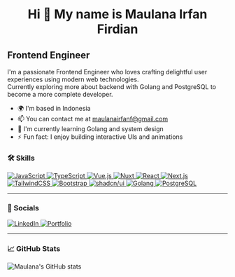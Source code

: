 <h1 align="center">Hi 👋 My name is Maulana Irfan Firdian</h1>

## Frontend Engineer

I'm a passionate Frontend Engineer who loves crafting delightful user experiences using modern web technologies.  
Currently exploring more about backend with Golang and PostgreSQL to become a more complete developer.

- 🌍 I'm based in Indonesia
- 📫 You can contact me at [maulanairfanf@gmail.com](mailto:maulanairfanf@gmail.com)
- 🧠 I'm currently learning Golang and system design
- ⚡ Fun fact: I enjoy building interactive UIs and animations

### 🛠️ Skills

<a href="https://developer.mozilla.org/en-US/docs/Web/JavaScript" target="_blank" rel="noreferrer">
  <img src="https://img.shields.io/badge/-JavaScript-F7DF1E?logo=javascript&logoColor=black&style=flat-square" alt="JavaScript" />
</a>
<a href="https://www.typescriptlang.org/" target="_blank" rel="noreferrer">
  <img src="https://img.shields.io/badge/-TypeScript-3178C6?logo=typescript&logoColor=white&style=flat-square" alt="TypeScript" />
</a>
<a href="https://vuejs.org/" target="_blank" rel="noreferrer">
  <img src="https://img.shields.io/badge/-Vue.js-4FC08D?logo=vue.js&logoColor=white&style=flat-square" alt="Vue.js" />
</a>
<a href="https://nuxt.com/" target="_blank" rel="noreferrer">
  <img src="https://img.shields.io/badge/-Nuxt-00DC82?logo=nuxt.js&logoColor=white&style=flat-square" alt="Nuxt" />
</a>
<a href="https://react.dev/" target="_blank" rel="noreferrer">
  <img src="https://img.shields.io/badge/-React-61DAFB?logo=react&logoColor=black&style=flat-square" alt="React" />
</a>
<a href="https://nextjs.org/" target="_blank" rel="noreferrer">
  <img src="https://img.shields.io/badge/-Next.js-000000?logo=next.js&logoColor=white&style=flat-square" alt="Next.js" />
</a>
<a href="https://tailwindcss.com/" target="_blank" rel="noreferrer">
  <img src="https://img.shields.io/badge/-TailwindCSS-06B6D4?logo=tailwindcss&logoColor=white&style=flat-square" alt="TailwindCSS" />
</a>
<a href="https://getbootstrap.com/" target="_blank" rel="noreferrer">
  <img src="https://img.shields.io/badge/-Bootstrap-7952B3?logo=bootstrap&logoColor=white&style=flat-square" alt="Bootstrap" />
</a>
<a href="https://ui.shadcn.dev/" target="_blank" rel="noreferrer">
  <img src="https://img.shields.io/badge/-shadcn/ui-000000?style=flat-square" alt="shadcn/ui" />
</a>
<a href="https://go.dev/" target="_blank" rel="noreferrer">
  <img src="https://img.shields.io/badge/-Golang-00ADD8?logo=go&logoColor=white&style=flat-square" alt="Golang" />
</a>
<a href="https://www.postgresql.org/" target="_blank" rel="noreferrer">
  <img src="https://img.shields.io/badge/-PostgreSQL-336791?logo=postgresql&logoColor=white&style=flat-square" alt="PostgreSQL" />
</a>

---

### 🔗 Socials

<a href="https://www.linkedin.com/in/maulana-irfan-firdian/" target="_blank" rel="noreferrer">
  <img src="https://img.shields.io/badge/-LinkedIn-0A66C2?logo=linkedin&logoColor=white&style=flat-square" alt="LinkedIn" />
</a>
<a href="https://maulanairfanfirdian.netlify.app/" target="_blank" rel="noreferrer">
  <img src="https://img.shields.io/badge/-Portfolio-black?style=flat-square" alt="Portfolio" />
</a>

---

### 📈 GitHub Stats

![Maulana's GitHub stats](https://github-readme-stats.vercel.app/api?username=maulanairfanfirdian&show_icons=true&theme=github_dark)
